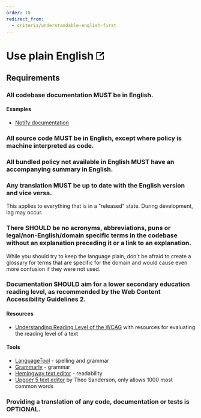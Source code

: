 ```yaml
---
order: 10
redirect_from:
  - criteria/understandable-english-first
---
```

# Use plain English [![This criterion in the Standard for Public Code](../assets/link-symbol.png)](https://standard.publiccode.net/criteria/use-plain-english.html)

<!-- SPDX-License-Identifier: CC0-1.0 -->
<!-- written in 2022 by The Foundation for Public Code <info@publiccode.net> -->

## Requirements

### All codebase documentation MUST be in English.

#### Examples

* [Notify documentation](https://github.com/alphagov/notifications-manuals/wiki)

### All source code MUST be in English, except where policy is machine interpreted as code.

### All bundled policy not available in English MUST have an accompanying summary in English.

### Any translation MUST be up to date with the English version and vice versa.

This applies to everything that is in a "released" state. During development, lag may occur.

### There SHOULD be no acronyms, abbreviations, puns or legal/non-English/domain specific terms in the codebase without an explanation preceding it or a link to an explanation.

While you should try to keep the language plain, don't be afraid to create a glossary for terms that are specific for the domain and would cause even more confusion if they were not used.

### Documentation SHOULD aim for a lower secondary education reading level, as recommended by the Web Content Accessibility Guidelines 2.

#### Resources

* [Understanding Reading Level of the WCAG](https://www.w3.org/WAI/WCAG20/Understanding/reading-level.html) with resources for evaluating the reading level of a text

#### Tools

* [LanguageTool](https://languagetool.org/) - spelling and grammar
* [Grammarly](https://www.grammarly.com/) - grammar
* [Hemingway text editor](https://hemingwayapp.com/) - readability
* [Upgoer 5 text editor](https://splasho.com/upgoer5/) by Theo Sanderson, only allows 1000 most common words

### Providing a translation of any code, documentation or tests is OPTIONAL.
